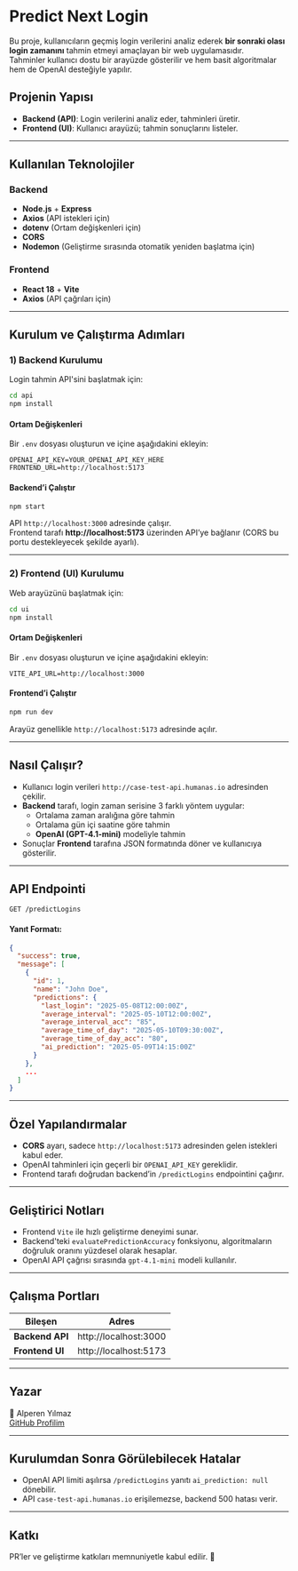 # Predict Next Login

Bu proje, kullanıcıların geçmiş login verilerini analiz ederek **bir sonraki olası login zamanını** tahmin etmeyi amaçlayan bir web uygulamasıdır.  
Tahminler kullanıcı dostu bir arayüzde gösterilir ve hem basit algoritmalar hem de OpenAI desteğiyle yapılır.

## Projenin Yapısı

- **Backend (API)**: Login verilerini analiz eder, tahminleri üretir.
- **Frontend (UI)**: Kullanıcı arayüzü; tahmin sonuçlarını listeler.

---

## Kullanılan Teknolojiler

### Backend

- **Node.js** + **Express**
- **Axios** (API istekleri için)
- **dotenv** (Ortam değişkenleri için)
- **CORS**
- **Nodemon** (Geliştirme sırasında otomatik yeniden başlatma için)

### Frontend

- **React 18** + **Vite**
- **Axios** (API çağrıları için)

---

## Kurulum ve Çalıştırma Adımları

### 1) Backend Kurulumu

Login tahmin API'sini başlatmak için:

```bash
cd api
npm install
```

#### Ortam Değişkenleri

Bir `.env` dosyası oluşturun ve içine aşağıdakini ekleyin:

```
OPENAI_API_KEY=YOUR_OPENAI_API_KEY_HERE
FRONTEND_URL=http://localhost:5173
```

#### Backend’i Çalıştır

```bash
npm start
```

API `http://localhost:3000` adresinde çalışır.  
Frontend tarafı **http://localhost:5173** üzerinden API’ye bağlanır (CORS bu portu destekleyecek şekilde ayarlı).

---

### 2) Frontend (UI) Kurulumu

Web arayüzünü başlatmak için:

```bash
cd ui
npm install
```

#### Ortam Değişkenleri

Bir `.env` dosyası oluşturun ve içine aşağıdakini ekleyin:

```
VITE_API_URL=http://localhost:3000
```

#### Frontend’i Çalıştır

```bash
npm run dev
```

Arayüz genellikle `http://localhost:5173` adresinde açılır.

---

## Nasıl Çalışır?

- Kullanıcı login verileri `http://case-test-api.humanas.io` adresinden çekilir.
- **Backend** tarafı, login zaman serisine 3 farklı yöntem uygular:
  - Ortalama zaman aralığına göre tahmin
  - Ortalama gün içi saatine göre tahmin
  - **OpenAI (GPT-4.1-mini)** modeliyle tahmin
- Sonuçlar **Frontend** tarafına JSON formatında döner ve kullanıcıya gösterilir.

---

## API Endpointi

```
GET /predictLogins
```

#### Yanıt Formatı:

```json
{
  "success": true,
  "message": [
    {
      "id": 1,
      "name": "John Doe",
      "predictions": {
        "last_login": "2025-05-08T12:00:00Z",
        "average_interval": "2025-05-10T12:00:00Z",
        "average_interval_acc": "85",
        "average_time_of_day": "2025-05-10T09:30:00Z",
        "average_time_of_day_acc": "80",
        "ai_prediction": "2025-05-09T14:15:00Z"
      }
    },
    ...
  ]
}
```

---

## Özel Yapılandırmalar

- **CORS** ayarı, sadece `http://localhost:5173` adresinden gelen istekleri kabul eder.
- OpenAI tahminleri için geçerli bir `OPENAI_API_KEY` gereklidir.
- Frontend tarafı doğrudan backend’in `/predictLogins` endpointini çağırır.

---

## Geliştirici Notları

- Frontend `Vite` ile hızlı geliştirme deneyimi sunar.
- Backend'teki `evaluatePredictionAccuracy` fonksiyonu, algoritmaların doğruluk oranını yüzdesel olarak hesaplar.
- OpenAI API çağrısı sırasında `gpt-4.1-mini` modeli kullanılır.

---

## Çalışma Portları

| Bileşen         | Adres                 |
| --------------- | --------------------- |
| **Backend API** | http://localhost:3000 |
| **Frontend UI** | http://localhost:5173 |

---

## Yazar

👤 Alperen Yılmaz  
[GitHub Profilim](https://github.com/AlperenMY)

---

## Kurulumdan Sonra Görülebilecek Hatalar

- OpenAI API limiti aşılırsa `/predictLogins` yanıtı `ai_prediction: null` dönebilir.
- API `case-test-api.humanas.io` erişilemezse, backend 500 hatası verir.

---

## Katkı

PR’ler ve geliştirme katkıları memnuniyetle kabul edilir. 🚀
